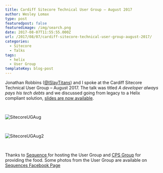 ```yaml
---
title: Cardiff Sitecore Technical User Group – August 2017
author: Wesley Lomax
type: post
featuredpost: false
featuredimage: /img/search.png
date: 2017-08-07T11:55:55.000Z
url: /2017/08/07/cardiff-sitecore-technical-user-group-august-2017/
categories:
  - Sitecore
  - Talks
tags:
  - helix
  - User Group
templateKey: blog-post
---
```

Jonathan Robbins (<a href="https://twitter.com/ISlayTitans" target="_blank" rel="noopener">@ISlayTitans</a>) and I spoke at the&nbsp;Cardiff Sitecore Technical User Group &#8211; August 2017. The talk was titled&nbsp;_A developer always pays his tech debts_ and we discussed going from legacy to a Helix compliant solution, [slides are now available][1].

&nbsp;

![SitecoreUGAug](/img/SitecoreUGAug.jpg)

&nbsp;

![SitecoreUGAug2](/img/SitecoreUGAug2.jpg)

&nbsp;

Thanks to <a href="https://www.sequence.co.uk/" target="_blank" rel="noopener">Sequence&nbsp;</a>for hosting the User Group and&nbsp;<a href="http://www.cpsgroupuk.com/" target="_blank" rel="noopener">CPS Group</a>&nbsp;for providing the food. Some photos from the User Group are available on <a href="https://www.facebook.com/pg/SequenceAgency/photos/?tab=album&album_id=1515521738515048" target="_blank" rel="noopener">Sequences Facebook Page</a>

 [1]: /img/Sitecore-User-Group-Aug-2017.pdf